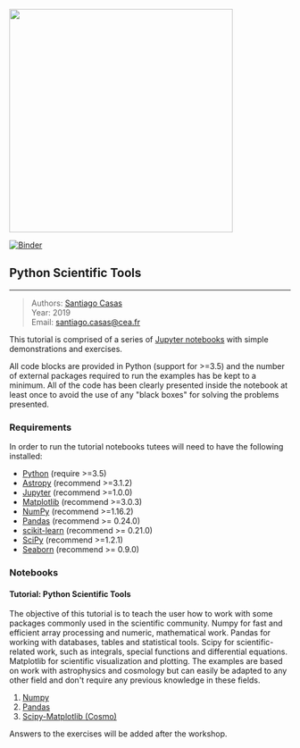 <a href="http://www.cosmostat.org/" target_="blank"><img src="http://www.cosmostat.org/wp-content/uploads/2017/07/CosmoStat-Logo_WhiteBK.jpg" width="400"></a>

[![Binder](https://mybinder.org/badge_logo.svg)](https://mybinder.org/v2/gh/Euclid-Python/Python-scientific-tools.git/master)

## Python Scientific Tools
---

> Authors: <font color='#f78c40'>[Santiago Casas](http://www.cosmostat.org/people/santiago-casas)</font>  
> Year: 2019  
> Email: [santiago.casas@cea.fr](mailto:santiago.casas@cea.fr)



This tutorial is comprised of a series of <a href="https://jupyter-notebook.readthedocs.io/en/stable/" target_="blanck">Jupyter notebooks</a> with simple demonstrations and exercises.

All code blocks are provided in Python (support for >=3.5) and the number of external packages required to run the examples has be kept to a minimum. All of the code has been clearly presented inside the notebook at least once to avoid the use of any "black boxes" for solving the problems presented.

### Requirements

In order to run the tutorial notebooks tutees will need to have the following installed:

* <a href="https://www.python.org/" target_="blank">Python</a> (require >=3.5)
* <a href="https://www.astropy.org/" target_="blank">Astropy</a> (recommend >=3.1.2)
* <a href="http://jupyter.org/" target_="blank">Jupyter</a> (recommend >=1.0.0)
* <a href="https://matplotlib.org/" target_="blank">Matplotlib</a> (recommend >=3.0.3)
* <a href="http://www.numpy.org/" target_="blank">NumPy</a> (recommend >=1.16.2)
* <a href="https://pandas.pydata.org/" target_="blank">Pandas</a> (recommend >= 0.24.0)
* <a href="https://scikit-learn.org/stable/" target_="blank">scikit-learn</a> (recommend >= 0.21.0)
* <a href="https://www.scipy.org/" target_="blank">SciPy</a> (recommend >=1.2.1)
* <a href="https://seaborn.pydata.org/" target_="blank">Seaborn</a> (recommend >= 0.9.0)

### Notebooks


#### Tutorial: Python Scientific Tools

The objective of this tutorial is to teach the user how to work with some packages commonly used in the scientific community. 
Numpy for fast and efficient array processing and numeric, mathematical work.
Pandas for working with databases, tables and statistical tools.
Scipy for scientific-related work, such as integrals, special functions and differential equations.
Matplotlib for scientific visualization and plotting.
The examples are based on work with astrophysics and cosmology but can easily be adapted to any other field and don't require any previous knowledge in these fields.

1. [Numpy](./Numpy.ipynb)
1. [Pandas](./Pandas.ipynb)
1. [Scipy-Matplotlib (Cosmo)](./Scipy-Matplotlib.ipynb)

Answers to the exercises will be added after the workshop.
